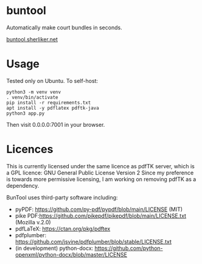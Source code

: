 # buntool

Automatically make court bundles in seconds.

[buntool.sherliker.net](https://buntool.sherliker.net)

# Usage

Tested only on Ubuntu. To self-host:

```
python3 -m venv venv
. venv/bin/activate
pip install -r requirements.txt
apt install -y pdflatex pdftk-java
python3 app.py
```

Then visit 0.0.0.0:7001 in your browser.

# Licences

This is currently licensed under the same licence as pdfTK server, which is a GPL licence:  GNU General Public License Version 2
Since my preference is towards more permissive licensing, I am working on removing pdfTK as a dependency. 

BunTool uses third-party software including: 
- pyPDF: https://github.com/py-pdf/pypdf/blob/main/LICENSE (MIT)
- pike PDF:https://github.com/pikepdf/pikepdf/blob/main/LICENSE.txt (Mozilla v.2.0)
- pdfLaTeX: https://ctan.org/pkg/pdftex
- pdfplumber: https://github.com/jsvine/pdfplumber/blob/stable/LICENSE.txt
- (in development) python-docx: https://github.com/python-openxml/python-docx/blob/master/LICENSE
